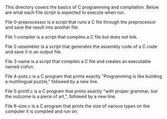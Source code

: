 This directory covers the basics of C programming and compilation. Below are what each File script is expected to execute when run.

File 0-preprocessor is a script that runs a C file through the preprocessor and save the result into another file.

File 1-compiler is a script that compiles a C file but does not link.

File 2-assembler is a script that generates the assembly code of a C code and save it in an output file.

File 3-name is a script that compiles a C file and creates an executable named cisfun.

File 4-puts.c is a C program that prints exactly "Programming is like building a multilingual puzzle," followed by a new line.

File 5-printf.c is a C program that prints exactly "with proper grammar, but the outcome is a piece of art,", followed by a new line.

File 6-size.c is a C program that prints the size of various types on the computer it is compiled and run on.

